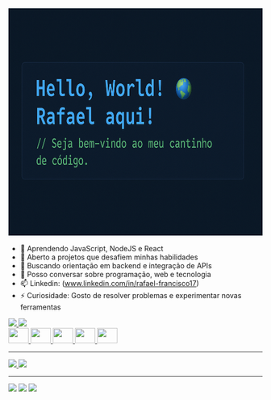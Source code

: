  <img src="./banner1.png" width="100%" height= "450px">


 
- 🌱 Aprendendo JavaScript, NodeJS e React
- 👯 Aberto a projetos que desafiem minhas habilidades
- 🤔 Buscando orientação em backend e integração de APIs
- 💬 Posso conversar sobre programação, web e tecnologia
- 📫 Linkedin: (www.linkedin.com/in/rafael-francisco17) 
- ⚡ Curiosidade: Gosto de resolver problemas e experimentar novas ferramentas

<div>

<a href="https://github.com/rafael-santos-devv">
<img height="120em" src="https://github-readme-stats.vercel.app/api?username=rafael-santos-devv&show_icons=true&hide=contribs,prs&cache_seconds=86400&theme=github_dark&cache_seconds=0">
<img height="120em" src="https://github-readme-stats.vercel.app/api/top-langs/?username=rafael-santos-devv&layout=donut&theme=github_dark">

</div>          

<div>

<img src="https://cdn.jsdelivr.net/gh/devicons/devicon@latest/icons/html5/html5-original.svg" height="30" width="40" />
<img src="https://cdn.jsdelivr.net/gh/devicons/devicon@latest/icons/css3/css3-original.svg"   height="30" width="40" />
<img src="https://cdn.jsdelivr.net/gh/devicons/devicon@latest/icons/javascript/javascript-original.svg" height="30" width="40" />
<img src="https://cdn.jsdelivr.net/gh/devicons/devicon@latest/icons/nodejs/nodejs-original-wordmark.svg" height="30" width="40"  />
<img src="https://cdn.jsdelivr.net/gh/devicons/devicon@latest/icons/react/react-original.svg" height="30" width="40" />

_________________________________________________________________________________________

<div>
<img height="115em" src="https://github-readme-stats.vercel.app/api/pin/?username=rafael-santos-devv&repo=Gratiflix&theme=graywhite">
<img height="115em" src="https://github-readme-stats.vercel.app/api/pin/?username=rafael-santos-devv&repo=PrecoTech&theme=graywhite">
</div>

_________________________________________________________________________________________

<div> 
<a href="https://www.youtube.com/@RafaTech1101" target="_blank"><img src="https://img.shields.io/badge/YouTube-FF0000?style=for-the-badge&logo=youtube&logoColor=white" target="_blank"></a>
 <a href="https://instagram.com/rafatech1101" target="_blank"><img src="https://img.shields.io/badge/-Instagram-%23E4405F?style=for-the-badge&logo=instagram&logoColor=white" target="_blank"></a>
  <a href="https://www.linkedin.com/in/rafael-francisco17" target="_blank"><img src="https://img.shields.io/badge/-LinkedIn-%230077B5?style=for-the-badge&logo=linkedin&logoColor=white" target="_blank"></a> 
</div>